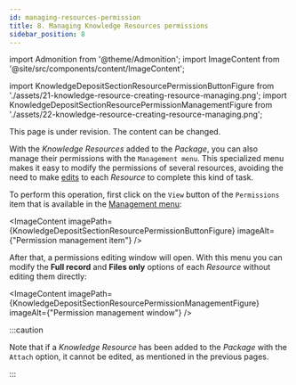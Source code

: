 ```yaml
---
id: managing-resources-permission
title: 8. Managing Knowledge Resources permissions
sidebar_position: 8
---
```


import Admonition from '@theme/Admonition';
import ImageContent from '@site/src/components/content/ImageContent';

import KnowledgeDepositSectionResourcePermissionButtonFigure from './assets/21-knowledge-resource-creating-resource-managing.png';
import KnowledgeDepositSectionResourcePermissionManagementFigure from './assets/22-knowledge-resource-creating-resource-managing.png';

<Admonition type="caution" icon="🚧" title="Page under revision">
    <p>This page is under revision. The content can be changed.</p>
</Admonition>

With the *Knowledge Resources* added to the *Package*, you can also manage their permissions with the `Management menu`. This specialized menu makes it easy to modify the permissions of several resources, avoiding the need to make [edits](7_editing-resource.md) to each *Resource* to complete this kind of task.

To perform this operation, first click on the `View` button of the `Permissions` item that is available in the [Management menu](2_deposit-interface.md):

<ImageContent
    imagePath={KnowledgeDepositSectionResourcePermissionButtonFigure}
    imageAlt={"Permission management item"}
/>

After that, a permissions editing window will open. With this menu you can modify the **Full record** and **Files only** options of each *Resource* without editing them directly:

<ImageContent
    imagePath={KnowledgeDepositSectionResourcePermissionManagementFigure}
    imageAlt={"Permission management window"}
/>

:::caution

Note that if a *Knowledge Resource* has been added to the *Package* with the `Attach` option, it cannot be edited, as mentioned in the previous pages.

:::
